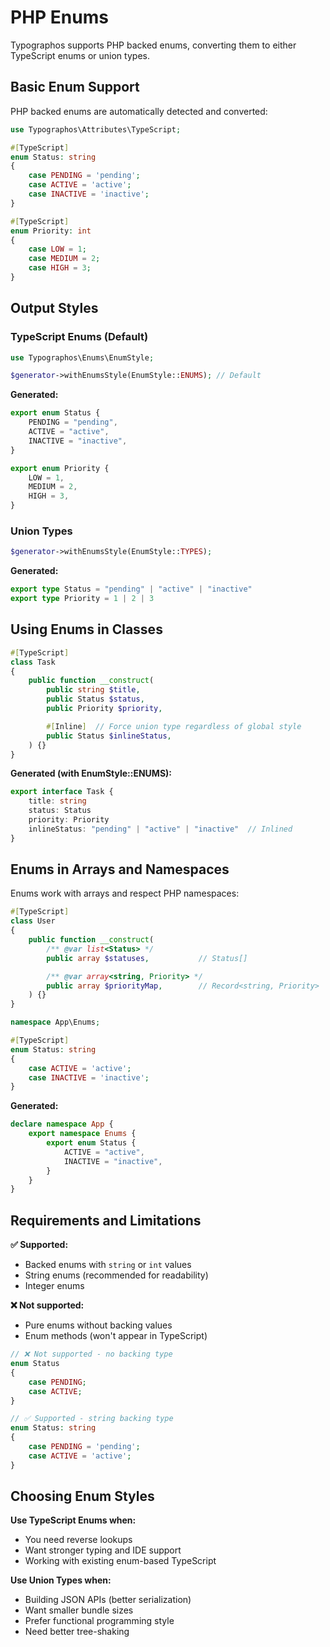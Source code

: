 # PHP Enums

Typographos supports PHP backed enums, converting them to either TypeScript enums or union types.

## Basic Enum Support

PHP backed enums are automatically detected and converted:

```php
use Typographos\Attributes\TypeScript;

#[TypeScript]
enum Status: string
{
    case PENDING = 'pending';
    case ACTIVE = 'active';
    case INACTIVE = 'inactive';
}

#[TypeScript]
enum Priority: int
{
    case LOW = 1;
    case MEDIUM = 2;
    case HIGH = 3;
}
```

## Output Styles

### TypeScript Enums (Default)

```php
use Typographos\Enums\EnumStyle;

$generator->withEnumsStyle(EnumStyle::ENUMS); // Default
```

**Generated:**
```typescript
export enum Status {
    PENDING = "pending",
    ACTIVE = "active",
    INACTIVE = "inactive",
}

export enum Priority {
    LOW = 1,
    MEDIUM = 2,
    HIGH = 3,
}
```

### Union Types

```php
$generator->withEnumsStyle(EnumStyle::TYPES);
```

**Generated:**
```typescript
export type Status = "pending" | "active" | "inactive"
export type Priority = 1 | 2 | 3
```

## Using Enums in Classes

```php
#[TypeScript]
class Task
{
    public function __construct(
        public string $title,
        public Status $status,
        public Priority $priority,

        #[Inline]  // Force union type regardless of global style
        public Status $inlineStatus,
    ) {}
}
```

**Generated (with EnumStyle::ENUMS):**
```typescript
export interface Task {
    title: string
    status: Status
    priority: Priority
    inlineStatus: "pending" | "active" | "inactive"  // Inlined
}
```

## Enums in Arrays and Namespaces

Enums work with arrays and respect PHP namespaces:

```php
#[TypeScript]
class User
{
    public function __construct(
        /** @var list<Status> */
        public array $statuses,           // Status[]

        /** @var array<string, Priority> */
        public array $priorityMap,        // Record<string, Priority>
    ) {}
}
```

```php
namespace App\Enums;

#[TypeScript]
enum Status: string
{
    case ACTIVE = 'active';
    case INACTIVE = 'inactive';
}
```

**Generated:**
```typescript
declare namespace App {
    export namespace Enums {
        export enum Status {
            ACTIVE = "active",
            INACTIVE = "inactive",
        }
    }
}
```

## Requirements and Limitations

**✅ Supported:**
- Backed enums with `string` or `int` values
- String enums (recommended for readability)
- Integer enums

**❌ Not supported:**
- Pure enums without backing values
- Enum methods (won't appear in TypeScript)

```php
// ❌ Not supported - no backing type
enum Status
{
    case PENDING;
    case ACTIVE;
}

// ✅ Supported - string backing type
enum Status: string
{
    case PENDING = 'pending';
    case ACTIVE = 'active';
}
```

## Choosing Enum Styles

**Use TypeScript Enums when:**
- You need reverse lookups
- Want stronger typing and IDE support
- Working with existing enum-based TypeScript

**Use Union Types when:**
- Building JSON APIs (better serialization)
- Want smaller bundle sizes
- Prefer functional programming style
- Need better tree-shaking